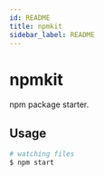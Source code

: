 ```yaml
---
id: README
title: npmkit
sidebar_label: README
---
```


# npmkit

npm package starter.

## Usage

```sh
# watching files
$ npm start
```
